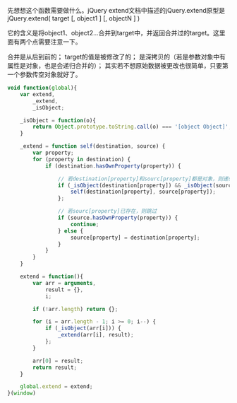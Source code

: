 先想想这个函数需要做什么。jQuery extend文档中描述的jQuery.extend原型是
jQuery.extend( target [, object1 ] [, objectN ] )

它的含义是将object1、object2...合并到target中，并返回合并过的target。这里面有两个点需要注意一下。

合并是从后到前的；
target的值是被修改了的；
是深拷贝的（若是参数对象中有属性是对象，也是会递归合并的）；
其实若不想原始数据被更改也很简单，只要第一个参数传空对象就好了。

```js
void function(global){
    var extend,
        _extend,
        _isObject;

    _isObject = function(o){
        return Object.prototype.toString.call(o) === '[object Object]';
    }

    _extend = function self(destination, source) {
        var property;
        for (property in destination) {
            if (destination.hasOwnProperty(property)) {

                // 若destination[property]和sourc[property]都是对象，则递归
                if (_isObject(destination[property]) && _isObject(source[property])) {
                    self(destination[property], source[property]);
                };

                // 若sourc[property]已存在，则跳过
                if (source.hasOwnProperty(property)) {
                    continue;
                } else {
                    source[property] = destination[property];
                }
            }
        }
    }

    extend = function(){
        var arr = arguments,
            result = {},
            i;

        if (!arr.length) return {};

        for (i = arr.length - 1; i >= 0; i--) {
            if (_isObject(arr[i])) {
                _extend(arr[i], result);
            };
        }

        arr[0] = result;
        return result;
    }

    global.extend = extend;
}(window)
```